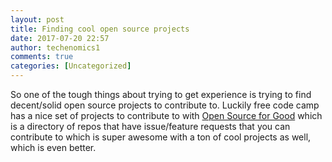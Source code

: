```yaml
---
layout: post
title: Finding cool open source projects
date: 2017-07-20 22:57
author: techenomics1
comments: true
categories: [Uncategorized]
---
```

So one of the tough things about trying to get experience is trying to find decent/solid open source projects to contribute to.  Luckily free code camp has a nice set of projects to contribute to with [Open Source for Good](https://www.freecodecamp.org/nonprofits/) which is a directory of repos that have issue/feature requests that you can contribute to which is super awesome with a ton of cool projects as well, which is even better.

